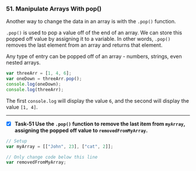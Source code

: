 ### 51. Manipulate Arrays With pop()

Another way to change the data in an array is with the `.pop()` function.

`.pop()` is used to pop a value off of the end of an array. We can store this popped off value by assigning it to a variable. In other words, `.pop()` removes the last element from an array and returns that element.


Any type of entry can be popped off of an array - numbers, strings, even nested arrays.

```js
var threeArr = [1, 4, 6];
var oneDown = threeArr.pop();
console.log(oneDown);
console.log(threeArr);
```

The first `console.log` will display the value `6`, and the second will display the value `[1, 4]`.
**********************************************
- [x] **Task-51 Use the  `.pop()` function to remove the last item from `myArray`, assigning the popped off value to `removedFromMyArray`.**


```js
// Setup
var myArray = [["John", 23], ["cat", 2]];

// Only change code below this line
var removedFromMyArray;
```